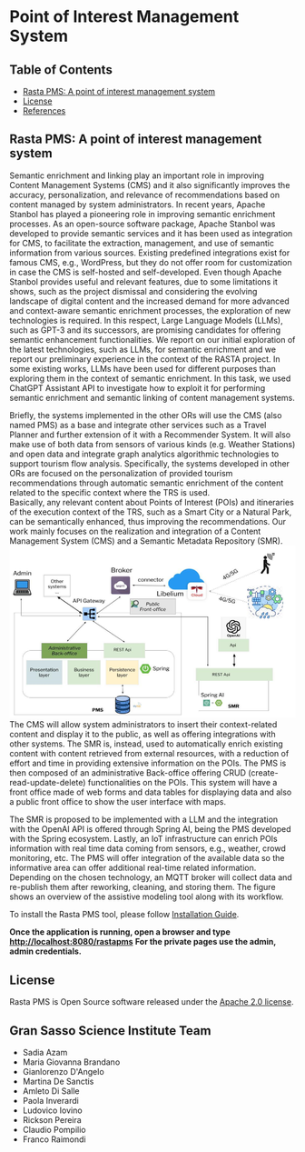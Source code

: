 # Point of Interest Management System
## Table of Contents

- [Rasta PMS: A point of interest management system](#rasta-PMS-a-point-of-interest-management-system)
- [License](#license)
- [References](#references)


## Rasta PMS: A point of interest management system
Semantic enrichment and linking play an important role in improving Content Management Systems (CMS) and it also significantly improves the accuracy, personalization, and relevance of recommendations based on content managed by system administrators. In recent years, Apache Stanbol has played a pioneering role in improving semantic enrichment processes. As an open-source software package, Apache Stanbol was developed to provide semantic services and it has been used as integration for CMS, to facilitate the extraction, management, and use of semantic information from various sources. Existing predefined integrations exist for famous CMS, e.g., WordPress, but they do not offer room for customization in case the CMS is self-hosted and self-developed. Even though Apache Stanbol provides useful and relevant features, due to some limitations it shows, such as the project dismissal and considering the evolving landscape of digital content and the increased demand for more advanced and context-aware semantic enrichment processes, the exploration of new technologies is required. In this respect, Large Language Models (LLMs), such as GPT-3 and its successors, are promising candidates for offering semantic enhancement functionalities. We report on our initial exploration of the latest technologies, such as LLMs, for semantic enrichment and we report our preliminary experience in the context of the RASTA project. In some existing works, LLMs have been used for different purposes than exploring them in the context of semantic enrichment.  In this task, we used ChatGPT Assistant API to investigate how to exploit it for performing semantic enrichment and semantic linking of content management systems.

Briefly, the systems implemented in the other ORs will use the CMS (also named PMS) as a base and integrate other services such as a Travel Planner and further extension of it with a Recommender System. It will also make use of both data from sensors of various kinds (e.g. Weather Stations) and open data and integrate graph analytics algorithmic technologies to support tourism flow analysis.  Specifically, the systems developed in other ORs are focused on the personalization of provided tourism recommendations through automatic semantic enrichment of the content related to the specific context where the TRS is used.  
Basically, any relevant content about Points of Interest (POIs) and itineraries of the execution context of the TRS, such as a Smart City or a Natural Park, can be semantically enhanced, thus improving the recommendations. Our work mainly focuses on the realization and integration of a Content Management System (CMS) and a Semantic Metadata Repository (SMR).
![Overview of the Rasta PMS architecture](assets/rasta-pms-architecture.png)
The CMS will allow system administrators to insert their context-related content and display it to the public, as well as offering integrations with other systems. The SMR is, instead, used to automatically enrich existing content with content retrieved from external resources, with a reduction of effort and time in providing extensive information on the POIs. The PMS is then composed of an administrative Back-office offering CRUD (create-read-update-delete) functionalities on the POIs. This system will have a front office made of web forms and data tables for displaying data and also a public front office to show the user interface with maps.

The SMR is proposed to be implemented with a LLM and the integration with the OpenAI API is offered through Spring AI, being the PMS developed with the Spring ecosystem. Lastly, an IoT infrastructure can enrich POIs information with real time data coming from sensors, e.g., weather, crowd monitoring, etc. The PMS will offer integration of the available data so the informative area can offer additional real-time related information. Depending on the chosen technology, an MQTT broker will collect data and re-publish them after reworking, cleaning, and storing them.
The figure shows an overview of the assistive modeling tool along with its workflow.





To install the Rasta PMS tool, please follow [Installation Guide](/Install.md).

**Once the application is running, open a browser and type [http://localhost:8080/rastapms](http://localhost:8080/rastapms)**
**For the private pages use the admin, admin credentials.**


## License
Rasta PMS is Open Source software released under the [Apache 2.0 license](/LICENSE.md).

## Gran Sasso Science Institute Team
- Sadia Azam
- Maria Giovanna Brandano
- Gianlorenzo D'Angelo
- Martina De Sanctis
- Amleto Di Salle
- Paola Inverardi
- Ludovico Iovino
- Rickson Pereira
- Claudio Pompilio
- Franco Raimondi


